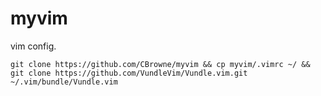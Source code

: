 # myvim
vim config.

```git clone https://github.com/CBrowne/myvim && cp myvim/.vimrc ~/ && git clone https://github.com/VundleVim/Vundle.vim.git ~/.vim/bundle/Vundle.vim```
